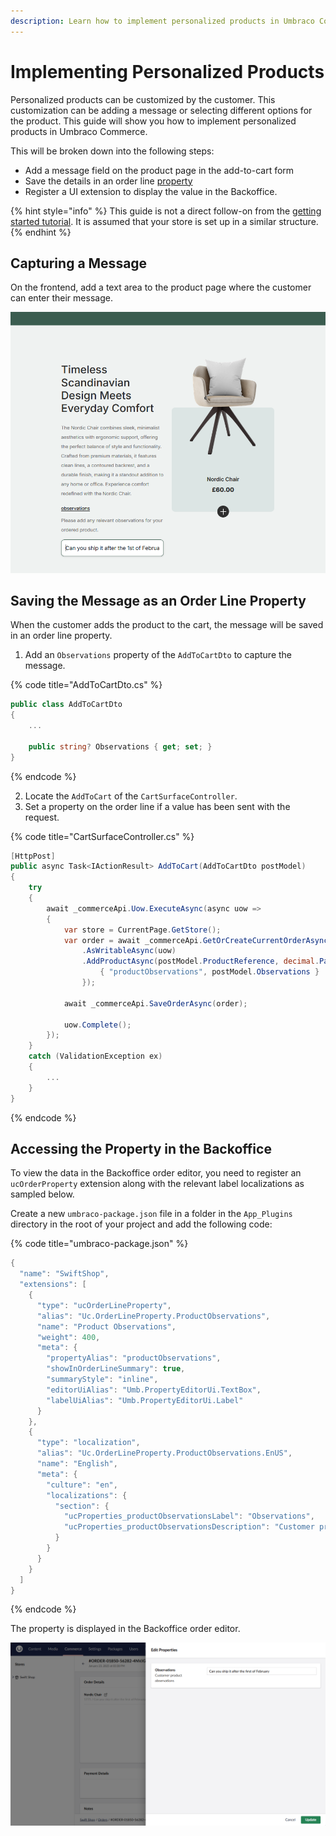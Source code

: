 ```yaml
---
description: Learn how to implement personalized products in Umbraco Commerce.
---
```


# Implementing Personalized Products

Personalized products can be customized by the customer. This customization can be adding a message or selecting different options for the product. This guide will show you how to implement personalized products in Umbraco Commerce.

This will be broken down into the following steps:

* Add a message field on the product page in the add-to-cart form
* Save the details in an order line [property](../key-concepts/properties.md)
* Register a UI extension to display the value in the Backoffice.

{% hint style="info" %}
This guide is not a direct follow-on from the [getting started tutorial](../tutorials/build-a-store/README.md). It is assumed that your store is set up in a similar structure.
{% endhint %}

## Capturing a Message

On the frontend, add a text area to the product page where the customer can enter their message.

![Customer Message Field](images/personalized-products/observations-collapsed.png)

## Saving the Message as an Order Line Property

When the customer adds the product to the cart, the message will be saved in an order line property.

1. Add an `Observations` property of the `AddToCartDto` to capture the message.

{% code title="AddToCartDto.cs" %}

```csharp
public class AddToCartDto
{
    ...

    public string? Observations { get; set; }
}
```

{% endcode %}

2. Locate the `AddToCart`  of the `CartSurfaceController`.
2. Set a property on the order line if a value has been sent with the request.

{% code title="CartSurfaceController.cs" %}

```csharp
[HttpPost]
public async Task<IActionResult> AddToCart(AddToCartDto postModel)
{
    try
    {
        await _commerceApi.Uow.ExecuteAsync(async uow =>
        {
            var store = CurrentPage.GetStore();
            var order = await _commerceApi.GetOrCreateCurrentOrderAsync(store.Id)
                .AsWritableAsync(uow)
                .AddProductAsync(postModel.ProductReference, decimal.Parse(postModel.Quantity), new Dictionary<string, string>{
                    { "productObservations", postModel.Observations }
                });

            await _commerceApi.SaveOrderAsync(order);

            uow.Complete();
        });
    }
    catch (ValidationException ex)
    {
        ...
    }
}
```

{% endcode %}

## Accessing the Property in the Backoffice

To view the data in the Backoffice order editor, you need to register an `ucOrderProperty` extension along with the relevant label localizations as sampled below.

Create a new `umbraco-package.json` file in a folder in the `App_Plugins` directory in the root of your project and add the following code:

{% code title="umbraco-package.json" %}

````csharp
{
  "name": "SwiftShop",
  "extensions": [
    {
      "type": "ucOrderLineProperty",
      "alias": "Uc.OrderLineProperty.ProductObservations",
      "name": "Product Observations",
      "weight": 400,
      "meta": {
        "propertyAlias": "productObservations",
        "showInOrderLineSummary": true,
        "summaryStyle": "inline",
        "editorUiAlias": "Umb.PropertyEditorUi.TextBox",
        "labelUiAlias": "Umb.PropertyEditorUi.Label"
      }
    },
    {
      "type": "localization",
      "alias": "Uc.OrderLineProperty.ProductObservations.EnUS",
      "name": "English",
      "meta": {
        "culture": "en",
        "localizations": {
          "section": {
            "ucProperties_productObservationsLabel": "Observations",
            "ucProperties_productObservationsDescription": "Customer product observations"
          }
        }
      }
    }
  ]
}
````

{% endcode %}

The property is displayed in the Backoffice order editor.

![Backoffice Order Line Property](images/personalized-products/order-line-property.png)
